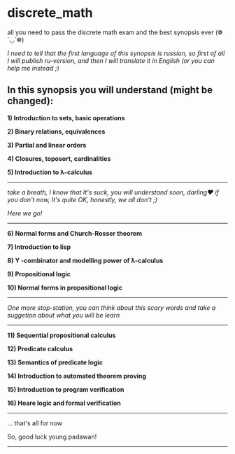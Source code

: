 # discrete_math
all you need to pass the discrete math exam and the best synopsis ever (❁´◡`❁)

_I need to tell that the first language of this synopsis is russian, so first of all I will publish ru-version, and then I will translate it in English (or you can help me instead ;)_
## In this synopsis you will understand (might be changed):

**1) Introduction to sets, basic operations**

**2) Binary relations, equivalences**

**3) Partial and linear orders**

**4) Closures, toposort, cardinalities**

**5) Introduction to λ-calculus** 

**                   **

_take a breath, I know that It's suck, you will understand soon, darling❤️
    if you don't now, It's quite OK, honestly, we all don't ;)_

_Here we go!_

**                   **

**6) Normal forms and Church-Rosser theorem**

**7) Introduction to lisp**

**8) Y -combinator and modelling power of λ-calculus**

**9) Propositional logic**

**10) Normal forms in propositional logic**

**                   **

_One more stop-station, you can think about this scary words and take a suggetion about what you will be learn_

**                   **

**11) Sequential propositional calculus**

**12) Predicate calculus**

**13) Semantics of predicate logic**

**14) Introduction to automated theorem proving**

**15) Introduction to program verification**

**16) Hoare logic and formal verification**

**                   **

... that's all for now

So, good luck young padawan!

**                   **
